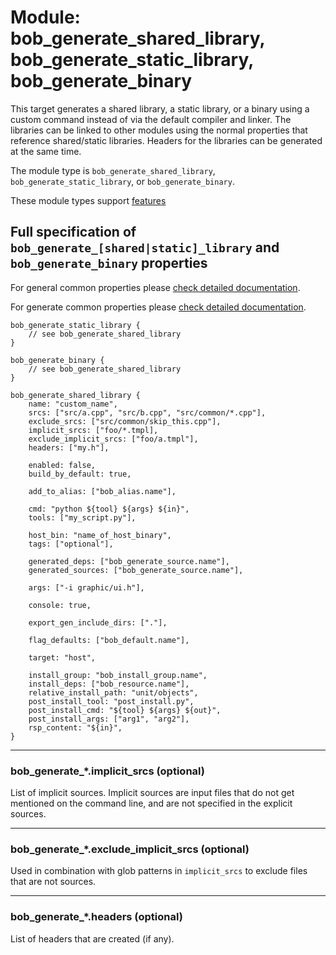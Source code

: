 Module: bob_generate_shared_library, bob_generate_static_library, bob_generate_binary
========================================================================================

This target generates a shared library, a static library, or a binary
using a custom command instead of via the default compiler and linker.
The libraries can be linked to other modules using the normal
properties that reference shared/static libraries. Headers for the
libraries can be generated at the same time.

The module type is `bob_generate_shared_library`,
`bob_generate_static_library`, or `bob_generate_binary`.

These module types support [features](../features.md)

## Full specification of `bob_generate_[shared|static]_library` and `bob_generate_binary` properties

For general common properties please
[check detailed documentation](common_module_properties.md).

For generate common properties please
[check detailed documentation](common_generate_module_properties.md).

```bp
bob_generate_static_library {
    // see bob_generate_shared_library
}
```

```bp
bob_generate_binary {
    // see bob_generate_shared_library
}
```

```bp
bob_generate_shared_library {
    name: "custom_name",
    srcs: ["src/a.cpp", "src/b.cpp", "src/common/*.cpp"],
    exclude_srcs: ["src/common/skip_this.cpp"],
    implicit_srcs: ["foo/*.tmpl],
    exclude_implicit_srcs: ["foo/a.tmpl"],
    headers: ["my.h"],

    enabled: false,
    build_by_default: true,

    add_to_alias: ["bob_alias.name"],

    cmd: "python ${tool} ${args} ${in}",
    tools: ["my_script.py"],

    host_bin: "name_of_host_binary",
    tags: ["optional"],

    generated_deps: ["bob_generate_source.name"],
    generated_sources: ["bob_generate_source.name"],

    args: ["-i graphic/ui.h"],

    console: true,

    export_gen_include_dirs: ["."],

    flag_defaults: ["bob_default.name"],

    target: "host",

    install_group: "bob_install_group.name",
    install_deps: ["bob_resource.name"],
    relative_install_path: "unit/objects",
    post_install_tool: "post_install.py",
    post_install_cmd: "${tool} ${args} ${out}",
    post_install_args: ["arg1", "arg2"],
    rsp_content: "${in}",
}
```

----
### **bob_generate_*.implicit_srcs** (optional)

List of implicit sources. Implicit sources are input files that do not get
mentioned on the command line, and are not specified in the explicit sources.

----
### **bob_generate_*.exclude_implicit_srcs** (optional)

Used in combination with glob patterns in `implicit_srcs` to exclude
files that are not sources.

----
### **bob_generate_*.headers** (optional)

List of headers that are created (if any).
